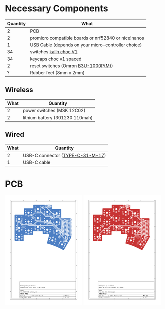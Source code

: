 # Necessary Components

| Quantity | What                                                                                                                      |
| -------- | ------------------------------------------------------------------------------------------------------------------------- |
| 2        | PCB                                                                                                                       |
| 2        | promicro compatible boards or nrf52840 or nice!nanos                                                                      |
| 1        | USB Cable (depends on your micro-controller choice)                                                                       |
| 34       | switches [kailh choc V1](https://cdn-shop.adafruit.com/product-files/5113/CHOC+keyswitch_Kailh-CPG135001D01_C400229.pdfk) |
| 34       | keycaps choc v1 spaced                                                                                                    |
| 2        | reset switches (Omron [B3U-1000P(M)](https://omronfs.omron.com/en_US/ecb/products/pdf/en-b3u.pdf))                        |
| ?        | Rubber feet (8mm x 2mm)                                                                                                   |

## Wireless

| What | Quantity                        |
| ---- | ------------------------------- |
| 2    | power switches (MSK 12C02)      |
| 2    | lithium battery (301230 110mah) |

## Wired

| What | Quantity                                                                                                                                     |
| ---- | -------------------------------------------------------------------------------------------------------------------------------------------- |
| 2    | USB-C connector ([TYPE-C-31-M-17](https://www.lcsc.com/datasheet/lcsc_datasheet_2410010030_Korean-Hroparts-Elec-TYPE-C-31-M-17_C283540.pdf)) |
| 1    | USB-C cable                                                                                                                                  |

# PCB

<p float="center">
  <img src="/other/img/USB-C/K02-USB-C-B_Cu.svg" width="49%" /> 
  <img src="/other/img/USB-C/K02-USB-C-F_Cu.svg" width="49%" /> 
</p>
